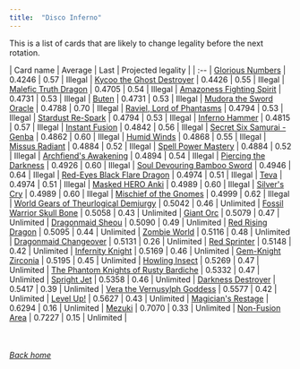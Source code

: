 ```yaml
---
title:  "Disco Inferno"
---
```


This is a list of cards that are likely to change legality before the next rotation.

| Card name | Average | Last | Projected legality |
| :-- |
[Glorious Numbers](https://db.ygoprodeck.com/card/?search=Glorious%20Numbers) | 0.4246 | 0.57 | Illegal |
[Kycoo the Ghost Destroyer](https://db.ygoprodeck.com/card/?search=Kycoo%20the%20Ghost%20Destroyer) | 0.4426 | 0.55 | Illegal |
[Malefic Truth Dragon](https://db.ygoprodeck.com/card/?search=Malefic%20Truth%20Dragon) | 0.4705 | 0.54 | Illegal |
[Amazoness Fighting Spirit](https://db.ygoprodeck.com/card/?search=Amazoness%20Fighting%20Spirit) | 0.4731 | 0.53 | Illegal |
[Buten](https://db.ygoprodeck.com/card/?search=Buten) | 0.4731 | 0.53 | Illegal |
[Mudora the Sword Oracle](https://db.ygoprodeck.com/card/?search=Mudora%20the%20Sword%20Oracle) | 0.4788 | 0.70 | Illegal |
[Raviel, Lord of Phantasms](https://db.ygoprodeck.com/card/?search=Raviel,%20Lord%20of%20Phantasms) | 0.4794 | 0.53 | Illegal |
[Stardust Re-Spark](https://db.ygoprodeck.com/card/?search=Stardust%20Re-Spark) | 0.4794 | 0.53 | Illegal |
[Inferno Hammer](https://db.ygoprodeck.com/card/?search=Inferno%20Hammer) | 0.4815 | 0.57 | Illegal |
[Instant Fusion](https://db.ygoprodeck.com/card/?search=Instant%20Fusion) | 0.4842 | 0.56 | Illegal |
[Secret Six Samurai - Genba](https://db.ygoprodeck.com/card/?search=Secret%20Six%20Samurai%20-%20Genba) | 0.4862 | 0.60 | Illegal |
[Humid Winds](https://db.ygoprodeck.com/card/?search=Humid%20Winds) | 0.4868 | 0.55 | Illegal |
[Missus Radiant](https://db.ygoprodeck.com/card/?search=Missus%20Radiant) | 0.4884 | 0.52 | Illegal |
[Spell Power Mastery](https://db.ygoprodeck.com/card/?search=Spell%20Power%20Mastery) | 0.4884 | 0.52 | Illegal |
[Archfiend's Awakening](https://db.ygoprodeck.com/card/?search=Archfiend's%20Awakening) | 0.4894 | 0.54 | Illegal |
[Piercing the Darkness](https://db.ygoprodeck.com/card/?search=Piercing%20the%20Darkness) | 0.4926 | 0.60 | Illegal |
[Soul Devouring Bamboo Sword](https://db.ygoprodeck.com/card/?search=Soul%20Devouring%20Bamboo%20Sword) | 0.4946 | 0.64 | Illegal |
[Red-Eyes Black Flare Dragon](https://db.ygoprodeck.com/card/?search=Red-Eyes%20Black%20Flare%20Dragon) | 0.4974 | 0.51 | Illegal |
[Teva](https://db.ygoprodeck.com/card/?search=Teva) | 0.4974 | 0.51 | Illegal |
[Masked HERO Anki](https://db.ygoprodeck.com/card/?search=Masked%20HERO%20Anki) | 0.4989 | 0.60 | Illegal |
[Silver's Cry](https://db.ygoprodeck.com/card/?search=Silver's%20Cry) | 0.4989 | 0.60 | Illegal |
[Mischief of the Gnomes](https://db.ygoprodeck.com/card/?search=Mischief%20of%20the%20Gnomes) | 0.4999 | 0.62 | Illegal |
[World Gears of Theurlogical Demiurgy](https://db.ygoprodeck.com/card/?search=World%20Gears%20of%20Theurlogical%20Demiurgy) | 0.5042 | 0.46 | Unlimited |
[Fossil Warrior Skull Bone](https://db.ygoprodeck.com/card/?search=Fossil%20Warrior%20Skull%20Bone) | 0.5058 | 0.43 | Unlimited |
[Giant Orc](https://db.ygoprodeck.com/card/?search=Giant%20Orc) | 0.5079 | 0.47 | Unlimited |
[Dragonmaid Sheou](https://db.ygoprodeck.com/card/?search=Dragonmaid%20Sheou) | 0.5090 | 0.49 | Unlimited |
[Red Rising Dragon](https://db.ygoprodeck.com/card/?search=Red%20Rising%20Dragon) | 0.5095 | 0.44 | Unlimited |
[Zombie World](https://db.ygoprodeck.com/card/?search=Zombie%20World) | 0.5116 | 0.48 | Unlimited |
[Dragonmaid Changeover](https://db.ygoprodeck.com/card/?search=Dragonmaid%20Changeover) | 0.5131 | 0.26 | Unlimited |
[Red Sprinter](https://db.ygoprodeck.com/card/?search=Red%20Sprinter) | 0.5148 | 0.42 | Unlimited |
[Infernity Knight](https://db.ygoprodeck.com/card/?search=Infernity%20Knight) | 0.5169 | 0.46 | Unlimited |
[Gem-Knight Zirconia](https://db.ygoprodeck.com/card/?search=Gem-Knight%20Zirconia) | 0.5195 | 0.45 | Unlimited |
[Howling Insect](https://db.ygoprodeck.com/card/?search=Howling%20Insect) | 0.5269 | 0.47 | Unlimited |
[The Phantom Knights of Rusty Bardiche](https://db.ygoprodeck.com/card/?search=The%20Phantom%20Knights%20of%20Rusty%20Bardiche) | 0.5332 | 0.47 | Unlimited |
[Spright Jet](https://db.ygoprodeck.com/card/?search=Spright%20Jet) | 0.5358 | 0.46 | Unlimited |
[Darkness Destroyer](https://db.ygoprodeck.com/card/?search=Darkness%20Destroyer) | 0.5417 | 0.39 | Unlimited |
[Vera the Vernusylph Goddess](https://db.ygoprodeck.com/card/?search=Vera%20the%20Vernusylph%20Goddess) | 0.5577 | 0.42 | Unlimited |
[Level Up!](https://db.ygoprodeck.com/card/?search=Level%20Up!) | 0.5627 | 0.43 | Unlimited |
[Magician's Restage](https://db.ygoprodeck.com/card/?search=Magician's%20Restage) | 0.6294 | 0.16 | Unlimited |
[Mezuki](https://db.ygoprodeck.com/card/?search=Mezuki) | 0.7070 | 0.33 | Unlimited |
[Non-Fusion Area](https://db.ygoprodeck.com/card/?search=Non-Fusion%20Area) | 0.7227 | 0.15 | Unlimited |

<br>

###### [Back home](index)